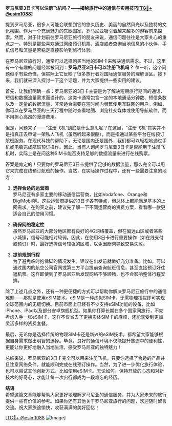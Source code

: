 **罗马尼亚3日卡可以注册飞机吗？——揭秘旅行中的通信与实用技巧[[TG💪+ @esim1088](https://t.me/s/esim1088)]**

提到罗马尼亚，很多人可能会联想到它的悠久历史、美丽的自然风光以及独特的文化氛围。作为一个充满魅力的东欧国家，罗马尼亚吸引着越来越多的游客前来探索。然而，对于计划前往罗马尼亚旅行的朋友来说，通信问题往往是大家关心的重点之一。特别是那些喜欢通过网络预订机票、酒店或者查询当地信息的小伙伴，手机信号和流量是否稳定直接影响到旅行体验。

在罗马尼亚旅行时，通常可以选择购买当地的SIM卡来解决通信需求。不过，这里有一个有趣的问题经常被问到：**罗马尼亚3日卡可以注册飞机吗？** 乍一听，这个问题似乎有些奇怪，但实际上它反映了很多旅行者对国际通信服务的理解误区。接下来，我们就来深入探讨一下这个话题，并为大家提供一些实用的建议。

首先，让我们明确一点：罗马尼亚的3日卡主要是为了解决短期旅行期间的通话、短信和数据流量需求而设计的。这类卡通常包含一定的本地通话分钟数、短信条数以及一定量的数据流量，非常适合需要在短时间内频繁使用互联网的用户。例如，你可以在罗马尼亚的三天行程中随时查看地图、浏览社交媒体或使用导航软件，而不用担心高昂的漫游费用。

但是，问题来了——“注册飞机”到底是什么意思呢？在这里，“注册飞机”其实并不是指真正去申请一架私人飞机（虽然听起来很酷），而是指通过某些平台在线预订航班服务。在现代科技的帮助下，无论是国内还是国外，我们都可以轻松地通过手机或电脑完成航班预订操作。因此，当有人询问罗马尼亚3日卡是否能用于注册飞机时，实际上是在问这种SIM卡能否支持足够的数据流量来进行在线购票。

答案是肯定的！只要你的罗马尼亚3日卡提供了足够的数据流量，那么完全可以用它来完成在线预订航班的操作。当然，在实际操作过程中，还有一些需要注意的地方：

1. **选择合适的运营商**  
罗马尼亚有多家主要的移动通信运营商，比如Vodafone、Orange和DigiMobil等。这些运营商提供的3日卡各有特点，但总体上都能满足基本的上网需求。在购买之前，建议先了解一下不同运营商的资费方案，看看哪一款更适合自己的使用习惯。

2. **确保网络稳定性**  
虽然罗马尼亚的大部分地区都有良好的4G网络覆盖，但在偏远山区或者某些小城镇，信号可能相对较弱。因此，在使用3日卡进行重要操作（如在线支付或预订）时，最好选择信号较强的区域，以免因断网导致交易失败。

3. **提前规划行程**  
为了避免临时抱佛脚的情况发生，建议在出发前就做好充分准备。比如，可以通过国内的航空公司官网或第三方平台提前查询航班信息，甚至直接预订好往返机票。这样即使到了罗马尼亚后发现网络不够顺畅，也不会影响整体行程安排。

除了上述几点之外，还有一种更便捷的方式可以帮助你解决罗马尼亚旅行中的通信难题——那就是使用eSIM技术。eSIM是一种虚拟SIM卡，无需物理插拔即可实现全球范围内的无缝切换。目前市面上已经有不少支持eSIM功能的设备，比如iPhone、iPad以及部分安卓旗舰机型。如果你打算长期在多个国家间旅行，不妨考虑入手一张eSIM卡，这样不仅省去了更换实体SIM卡的麻烦，还能享受到更加灵活多样的资费套餐。

最后，无论你是选择传统的物理SIM卡还是新兴的eSIM技术，都希望大家能够根据自身需求做出明智的选择。毕竟，良好的通信环境不仅能提升旅途中的便利性，更能让你更好地融入当地生活，感受罗马尼亚的独特魅力！

总结来说，罗马尼亚的3日卡完全可以用来注册飞机，只要你选择了合适的产品并且注意网络条件，就能顺利完成在线预订操作。当然，为了进一步优化旅行体验，也可以尝试其他创新方式，比如使用eSIM卡。无论如何，保持开放的心态和对新技术的好奇心，才能让每一次出行都成为一段难忘的经历。

**结语**  
希望这篇文章能够帮助大家更好地理解罗马尼亚的通信服务，并为大家未来的旅行提供一些有价值的参考。如果你还有其他关于罗马尼亚旅行的问题，欢迎随时留言交流。祝大家旅途愉快，收获满满的美好回忆！

[[TG💪+ @esim1088](https://t.me/s/esim1088) ![Image](https://i.postimg.cc/4NQfJmqS/Snipaste-2025-05-13-00-14-12.png)]